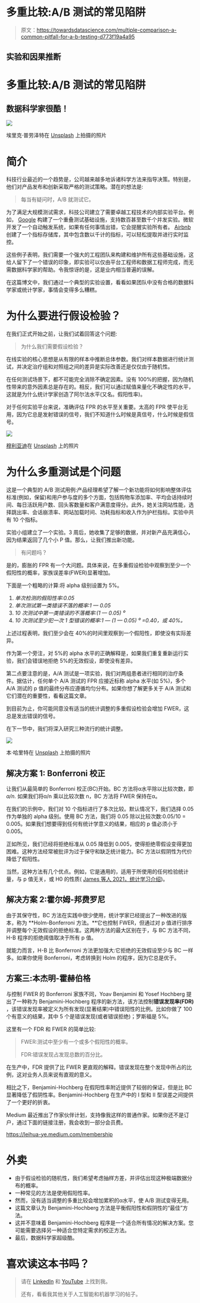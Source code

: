 # 多重比较:A/B 测试的常见陷阱

> 原文：<https://towardsdatascience.com/multiple-comparison-a-common-pitfall-for-a-b-testing-d773f19a4a95>

## **实验和因果推断**

# **多重比较:A/B 测试的常见陷阱**

## 数据科学家很酷！

![](img/525b86a624c02576225ce62ecf4c7596.png)

埃里克·普劳泽特在 [Unsplash](https://unsplash.com/s/photos/multiple?utm_source=unsplash&utm_medium=referral&utm_content=creditCopyText) 上拍摄的照片

# **简介**

科技行业最近的一个趋势是，公司越来越多地诉诸科学方法来指导决策。特别是，他们对产品发布和创新采取严格的测试策略。潜在的想法是:

> 每当有疑问时，A/B 就测试它。

为了满足大规模测试需求，科技公司建立了需要卓越工程技术的内部实验平台。例如， [Google](https://static.googleusercontent.com/media/research.google.com/en//pubs/archive/36500.pdf) 构建了一个重叠测试基础设施，支持数百甚至数千个并发实验。微软开发了一个自动触发系统，如果有任何事情出错，它会提醒实验所有者。 [Airbnb](https://medium.com/airbnb-engineering/how-airbnb-achieved-metric-consistency-at-scale-f23cc53dea70) 创建了一个指标存储库，其中包含数以千计的指标，可以轻松提取并进行实时监控。

这些例子表明，我们需要一个强大的工程团队来构建和维护所有这些基础设施，这给人留下了一个错误的印象，即实验可以仅由平台工程师和数据工程师完成，而无需数据科学家的帮助。令我惊讶的是，这是业内相当普遍的误解。

在这篇博文中，我们通过一个典型的实验设置，看看如果团队中没有合格的数据科学家或统计学家，事情会变得多么糟糕。

# **为什么要进行假设检验？**

在我们正式开始之前，让我们试着回答这个问题:

> 为什么我们需要假设检验？

在线实验的核心思想是从有限的样本中推断总体参数。我们对样本数据进行统计测试，并决定治疗组和对照组之间的差异是实际改善还是仅仅由于随机性。

在任何测试场景下，都不可能完全消除不确定因素。没有 100%的把握，因为随机性带来的意外因素总是存在的。相反，我们可以通过赋值来量化不确定性的水平，这就是为什么统计学家创造了阿尔法水平(又名。假阳性率)。

对于任何实验平台来说，准确评估 FPR 的水平至关重要。太高的 FPR 使平台无用，因为它总是发射错误的信号，我们不知道什么时候是真信号，什么时候是假信号。

![](img/a480c96a15d0da98ea36b22805c2bc6e.png)

[穆利亚迪](https://unsplash.com/@mullyadii?utm_source=unsplash&utm_medium=referral&utm_content=creditCopyText)在 [Unsplash](https://unsplash.com/s/photos/many?utm_source=unsplash&utm_medium=referral&utm_content=creditCopyText) 上的照片

# **为什么多重测试是个问题**

这是一个典型的 A/B 测试用例:产品经理希望了解一个新功能将如何影响整体评估标准(例如，保留)和用户参与度的多个方面，包括购物车添加率、平均会话持续时间、每日活跃用户数、回头客数量和客户满意度得分。此外，她关注网站性能，选择跳出率、会话崩溃率、网站加载时间、功耗指标和收入作为护栏指标。实验中共有 10 个指标。

实验小组建立了一个实验。3 周后，她收集了足够的数据，并对新产品充满信心，因为结果返回了几个小 P 值。那么，让我们推出新功能。

> 有问题吗？

是的，膨胀的 FPR 有一个大问题。具体来说，在多重假设检验中观察到至少一个假阳性的概率，家族误差率(FWER)显著增加。

下面是一个粗略的计算:将 alpha 级别设置为 5%。

1.  *单次检测的假阳性率:0.05*
2.  *单次测试第一类错误不落的概率:1 — 0.05*
3.  *10 次测试中第一类错误的不落概率:(1 — 0.05) ⁰*
4.  *10 次测试至少犯一次 1 型错误的概率:1 — (1 — 0.05) ⁰ =0.40，或 40%。*

上述过程表明，我们至少会在 40%的时间里观察到一个假阳性，即使没有实际差异。

作为第一个旁注，对 5%的 alpha 水平的正确解释是，如果我们重复重新运行实验，我们会错误地拒绝 5%的无效假设，即使没有差异。

第二点要注意的是，A/A 测试是一项实验，我们对两组患者进行相同的治疗条件。据估计，任何单个 A/A 测试的 FPR 应接近标称 alpha 水平(如 5%)，多个 A/A 测试的 p 值的最终分布应遵循均匀分布。如果你想了解更多关于 A/A 测试和它们潜在的重要性，看看这篇文章。

到目前为止，你可能同意没有适当的统计调整的多重假设检验会增加 FWER，这总是发出错误的信号。

在下一节中，我们将深入研究三种流行的统计调整。

![](img/da6348cec0ca27489925f50dc37fd9d2.png)

本·哈里特在 [Unsplash](https://unsplash.com/s/photos/many?utm_source=unsplash&utm_medium=referral&utm_content=creditCopyText) 上拍摄的照片

## **解决方案 1: Bonferroni 校正**

让我们从最简单的 Bonferroni 校正(BC)开始。BC 方法将α水平除以比较次数，即 *α/n.* 如果我们将α/n 乘以比较次数 n，BC 方法将 FWER 保持在α。

在我们的示例中，我们对 10 个指标进行了多次比较。默认情况下，我们选择 0.05 作为单独的 alpha 级别。使用 BC 方法，我们将 0.05 除以比较次数:0.05/10 = 0.005。如果我们想要得到任何有统计学意义的结果，相应的 p 值必须小于 0.005。

正如所见，我们已经将拒绝标准从 0.05 降低到 0.005，使得拒绝零假设变得更加困难。这种方法经常被批评为过于保守和缺乏统计能力。BC 方法以假阴性为代价降低了假阳性。

当然，这种方法有几个优点。例如，它是通用的，适用于所使用的任何检验统计量，与 p 值无关，或 H0 的性质( [James 等人 2021，统计学习介绍](https://web.stanford.edu/~hastie/ISLRv2_website.pdf))。

## **解决方案 2:霍尔姆-邦费罗尼**

由于其保守性，BC 方法在实践中很少使用，统计学家已经提出了一种改进的版本，称为 **Holm-Bonferroni 方法。**它也控制 FWER，但通过对 p 值进行排序并调整每个无效假设的拒绝标准。这两种方法的最大区别在于，与 BC 方法不同，H-B 程序的拒绝阈值取决于所有 p 值。

就能力而言，H-B 比 Bonferroni 方法更加强大:它拒绝的无效假设至少与 BC 一样多。如果你使用 Bonferroni，考虑转换到 Holm 的程序，因为它总是优于。

## **方案三:本杰明-霍赫伯格**

与控制 FWER 的 Bonferroni 家族不同，Yoav Benjamini 和 Yosef Hochberg 提出了一种称为 Benjamini-Hochberg 程序的新方法，该方法控制**错误发现率(FDR)** ，该错误发现率被定义为所有发现(显著结果)中错误阳性的比例。比如你做了 100 个有意义的结果，其中 5 个是错误发现(或者错误拒绝)；罗斯福是 5%。

这里有一个 FDR 和 FWER 的简单比较:

> FWER:测试中至少有一个或多个假阳性的概率。
> 
> FDR:错误发现占发现总数的百分比。

在生产中，FDR 提供了比 FWER 更直观的解释。错误发现在整个发现中所占的比例，这对业务人员来说有直观的意义。

相比之下，Benjamini-Hochberg 在假阳性率附近提供了较弱的保证，但是比 BC 显著降低了假阴性率。Benjamini-Hochberg 在生产中的 I 型和 II 型误差之间提供了一个更好的折衷。

Medium 最近推出了作家伙伴计划，支持像我这样的普通作家。如果你还不是订户，通过下面的链接注册，我会收到一部分会员费。

<https://leihua-ye.medium.com/membership>  

# **外卖**

*   由于假设检验的随机性，我们希望考虑抽样方差，并评估出现这种极端数据分布的概率。
*   一种常见的方法是使用假阳性率。
*   然而，没有适当调整的多重比较会增加累积的α水平，使 A/B 测试变得无用。
*   这篇文章认为 Benjamini-Hochberg 方法是平衡假阳性和假阴性的“最佳”方法。
*   这并不意味着 Benjamini-Hochberg 程序是一个适合所有情况的解决方案。您可能需要选择另一种适合您特定需求的校正方法。
*   最后，数据科学家超级酷。

# 喜欢读这本书吗？

> 请在 [LinkedIn](https://www.linkedin.com/in/leihuaye/) 和 [YouTube](https://www.youtube.com/channel/UCBBu2nqs6iZPyNSgMjXUGPg) 上找到我。
> 
> 还有，看看我其他关于人工智能和机器学习的帖子。